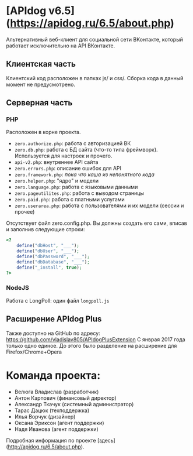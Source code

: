 [APIdog v6.5] (https://apidog.ru/6.5/about.php)
===========

Альтернативный веб-клиент для социальной сети ВКонтакте, который работает исключительно на API ВКонтакте.

Клиентская часть
----------------
Клиентский код расположен в папках js/ и css/.
Сборка кода в данный момент не предусмотрено.

Серверная часть
---------------
### PHP
Расположен в корне проекта.
* `zero.authorize.php`: работа с авторизацией ВК
* `zero.db.php`: работа с БД сайта (что-то типа фреймворк). Используется для настроек и прочего.
* `api-v2.php`: внутреннее API сайта
* `zero.errors.php`: описание ошибок для API
* `zero.framework.php`: *пока что каша из непонятного кода*
* `zero.helper.php`: "ядро" и модели
* `zero.language.php`: работа с языковыми данными
* `zero.pageutilites.php`: работа с выводом страницы
* `zero.paid.php`: работа с платными услугами
* `zero.userarea.php`: работа с пользователями и их модели (сессии и прочее)

Отсутствует файл zero.config.php. Вы должны создать его сами, вписав и заполнив следующие строки:
```php
<?
	define("dbHost", "___");
	define("dbUser", "___");
	define("dbPassword", "___");
	define("dbDatabase", "___");
	define("_install", true);
?>
```

### NodeJS
Работа с LongPoll: один файл `longpoll.js`

Расширение APIdog Plus
----------------------
Также доступно на GitHub по адресу: https://github.com/vladislav805/APIdogPlusExtension
С янврая 2017 года только одно единое. До этого было разделение на расширение для Firefox/Chrome+Opera



Команда проекта:
========
* Велюга Владислав (разработчик)
* Антон Карпович (финансовый директор)
* Александр Ткачук (системный администратор)
* Тарас Дацюк (техподдержка)
* Илья Ворчук (дизайнер)
* Оксана Эриксон (агент поддержки)
* Надя Иванова (агент поддержки)


Подробная информация по проекте [здесь] (http://apidog.ru/6.5/about.php).
